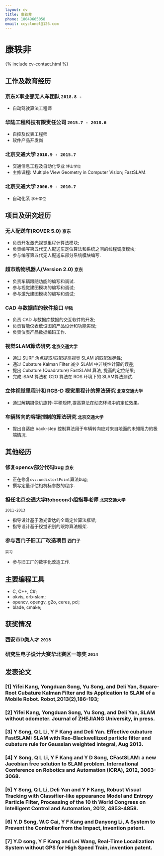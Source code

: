 ```yaml
---
layout: cv
title: 康轶非 
phone: 18049665058
email: ccyclonel@126.com
---
```

# 康轶非

<!--
include contact information from the front matter
Supported arguments:
    - homepage: url, text
    - phone
    - email
-->
{% include cv-contact.html %}

## 工作及教育经历

### __京东X事业部无人车团队__ `2018.8 -`
- 自动驾驶算法工程师

### __华陆工程科技有限责任公司__ `2015.7 - 2018.6`
- 自控及仪表工程师
- 软件产品开发岗

### __北京交通大学__ `2010.9 - 2015.7`
- 交通信息工程及自动化专业 `博士学位`
- 主修课程: Multiple View Geometry in Computer Vision; FastSLAM.

### __北京交通大学__ `2006.9 - 2010.7`
- 自动化系 `学士学位`

## 项目及研究经历

### __无人配送车(ROVER 5.0)__ `京东`
- 负责开发激光视觉里程计算法模块;
- 负责编写第五代无人配送车定位算法和系统之间的线程调度模块;
- 参与编写第五代无人配送车部分系统模块编写.

### __超市购物机器人(Version 2.0)__  `京东`
- 负责车辆跟随功能的编写和调试.
- 参与视觉建图模块的编写和调试;
- 参与激光建图模块的编写和调试;

### __CAD 与数据库的软件接口__  `华陆`
- 负责 CAD 与数据库数据的交互软件的开发;
- 负责智能仪表敷设图的产品设计和功能实现;
- 负责仪表产品数据编码工作.

### __视觉SLAM算法研究__ `北京交通大学`
- 通过 SURF 角点提取/匹配提高视觉 SLAM 的匹配准确性;
- 通过 Cubature Kalman Filter 减少 SLAM 中非线性计算的误差;
- 提出 Cubature (Quadrature) FastSLAM 算法, 提高的定位结果;
- 完成 iSAM 算法和 G2O 算法在 ROS 环境下的 SLAM算法测试.

### __立体视觉里程计和 RGB-D 视觉里程计的算法研究__ `北京交通大学`
- 通过解耦摄像机旋转-平移矩阵,提高算法在动态环境中的定位效果。

### __车辆转向的容错控制的算法研究__ `北京交通大学`
- 提出自适应 back-step 控制算法用于车辆转向应对来自地面的未知阻力的极端情况.

## 其他经历

### __修复opencv部分代码bug__ `京东`
- 正在修复`cv::undistortPoint`算法bug;
- 撰写定量评估相机标参数的程序.

### __担任北京交通大学Robocon小组指导老师__ `北京交通大学`
```
2011-2013
```
- 指导设计基于激光雷达的全局定位算法框架;
- 指导设计基于视觉识别的跟踪算法框架.

### __参与西门子旧工厂改造项目__  `西门子`
```
实习
```
- 参与旧工厂的数字化改造工作.

## 主要编程工具
- C, C++, C#;
- okvis, orb-slam;
- opencv, opengv, g2o, ceres, pcl;
- blade, cmake;

## 获奖情况

### 西安市D类人才 `2018`

### 研究生电子设计大赛华北赛区一等奖 `2014`

## 发表论文

### [1] __Yifei Kang__, Yongduan Song, Yu Song, and Deli Yan, Square-Root Cubature Kalman Filter and Its Application to SLAM of a Mobile Robot. Robot,2013(2),186-193;
### [2] __Yifei Kang__, Yongduan Song, Yu Song, and Deli Yan, SLAM without odometer. Journal of ZHEJIANG University, in press.
### [3] Y Song, Q L Li, __Y F Kang__ and Deli Yan. Effective cubature FastSLAM: SLAM with Rao-Blackwellized particle filter and cubature rule for Gaussian weighted integral, Aug 2013.
### [4] Y Song, Q L Li, __Y F Kang__ and Y D Song, CFastSLAM: a new Jacobian free solution to SLAM problem. International Conference on Robotics and Automation (ICRA), 2012, 3063-3068.
### [5] Y Song, Q L Li, Deli Yan and __Y F Kang__, Robust Visual Tracking with Classifier-like appearance Model and Entropy Particle Filter, Processing of the 10 th World Congress on Intelligent Control and Automation, 2012, 4853-4858.
### [6] Y.D Song, W.C Cai, __Y F Kang__ and Danyong Li, A System to Prevent the Controller from the Impact, invention patent.
### [7] Y.D song, __Y F Kang__ and Lei Wang, Real-Time Localization System without GPS for High Speed Train, invention patent.


<!-- ### Footer

Last updated: May 2013 -->
